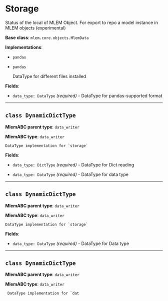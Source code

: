 # Storage

Status of the local of MLEM Object. For export to repo a model instance in MLEM
objects (experimental)

**Base class**: `mlem.core.objects.MlemData`

**Implementations**:

- `pandas`

- `pandas`

  DataType for different files installed

**Fields**:

- `data_type: DataType` _(required)_ - DataType for pandas-supported format

---

## `class DynamicDictType`

**MlemABC parent type**: `data_writer`

**MlemABC type**: `data_writer`

    DataType implementation for `storage`

**Fields**:

- `data_type: DictType` _(required)_ - DataType for Dict reading

- `data_type: DataType` _(required)_ - DataType for data type

---

## `class DynamicDictType`

**MlemABC parent type**: `data_writer`

**MlemABC type**: `data_writer`

    DataType implementation for `storage`

**Fields**:

- `data_type: DataType` _(required)_ - DataType for Data type

---

## `class DynamicDictType`

**MlemABC parent type**: `data_writer`

**MlemABC type**: `data_writer`

     DataType implementation for `dat
